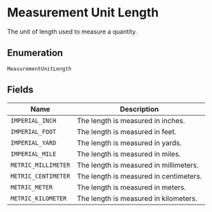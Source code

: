 
# Measurement Unit Length

The unit of length used to measure a quantity.

## Enumeration

`MeasurementUnitLength`

## Fields

| Name | Description |
|  --- | --- |
| `IMPERIAL_INCH` | The length is measured in inches. |
| `IMPERIAL_FOOT` | The length is measured in feet. |
| `IMPERIAL_YARD` | The length is measured in yards. |
| `IMPERIAL_MILE` | The length is measured in miles. |
| `METRIC_MILLIMETER` | The length is measured in millimeters. |
| `METRIC_CENTIMETER` | The length is measured in centimeters. |
| `METRIC_METER` | The length is measured in meters. |
| `METRIC_KILOMETER` | The length is measured in kilometers. |

